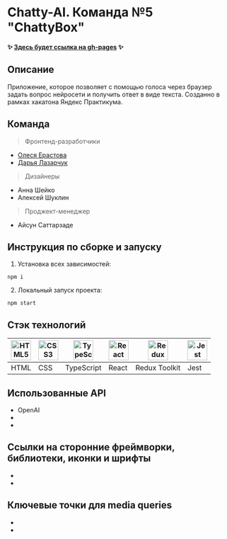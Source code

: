 # Сhatty-AI. Команда №5 "ChattyBox"

**✨ [Здесь будет ссылка на gh-pages](https://dashalalala24.github.io/chatty-AI/#/) ✨**



## Описание

Приложение, которое позволяет с помощью голоса через браузер задать вопрос нейросети и получить ответ в виде текста. Созданно в рамках хакатона Яндекс Практикума.


## Команда

 > Фронтенд-разработчики
* [Олеся Ерастова](https://github.com/olesia1205) 
* [Дарья Лазарчук](https://github.com/dashalalala24) 


 > Дизайнеры  
* Анна Шейко    
* Алексей Шуклин 


 > Проджект-менеджер   
* Айсун Саттарзаде 

## Инструкция по сборке и запуску
1. Установка всех зависимостей:
```
npm i
```
2. Локальный запуск проекта:
```
npm start
```
## Стэк технологий

<a href="https://html.spec.whatwg.org/multipage/" target="_blank" rel="noreferrer"><img width="45" height="45" alt="HTML5" src="https://cdn.jsdelivr.net/gh/devicons/devicon/icons/html5/html5-plain.svg" /></a> | <a href="https://www.w3schools.com/css/" target="_blank" rel="noreferrer"><img width="45" height="45" alt="CSS3" src="https://cdn.jsdelivr.net/gh/devicons/devicon/icons/css3/css3-plain.svg" /></a> | <a href="https://www.typescriptlang.org/" target="_blank" rel="noreferrer"><img width="45" height="45" alt="TypeScript" src="https://cdn.jsdelivr.net/gh/devicons/devicon/icons/typescript/typescript-plain.svg" /></a> | <a href="https://react.dev/" target="_blank" rel="noreferrer"><img width="45" height="45" alt="React" src="https://cdn.jsdelivr.net/gh/devicons/devicon/icons/react/react-original.svg" /></a> | <a href="https://redux-toolkit.js.org/" target="_blank" rel="noreferrer"><img width="45" height="45" alt="Redux Toolkit" src="https://cdn.jsdelivr.net/gh/devicons/devicon/icons/redux/redux-original.svg" /></a> | <a href="https://jestjs.io/" target="_blank" rel="noreferrer"><img width="45" height="45" alt="Jest" src="https://cdn.jsdelivr.net/gh/devicons/devicon/icons/jest/jest-plain.svg" /></a>
| --- | --- | --- | --- | --- | --- |
| HTML | CSS | TypeScript | React | Redux Toolkit | Jest |

## Использованные API
* OpenAI
*
*



## Ссылки на сторонние фреймворки, библиотеки, иконки и шрифты

*
*

## Ключевые точки для media queries

*
*
